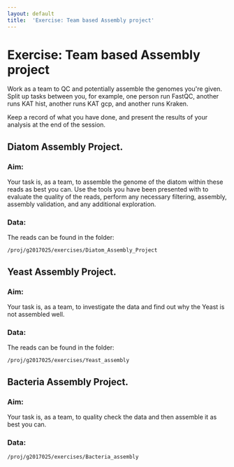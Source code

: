 ```yaml
---
layout: default
title:  'Exercise: Team based Assembly project'
---
```


# Exercise: Team based Assembly project

Work as a team to QC and potentially assemble the genomes you're given. Split up tasks between you, for example, one person run FastQC, another runs KAT hist, another runs KAT gcp, and another runs Kraken.

Keep a record of what you have done, and present the results of your analysis at the end of the session.


## Diatom Assembly Project.

### Aim:

Your task is, as a team, to assemble the genome of the diatom within these reads as best you can.
Use the tools you have been presented with to evaluate the quality of the reads, perform any necessary
filtering, assembly, assembly validation, and any additional exploration. 

### Data:

The reads can be found in the folder:

```
/proj/g2017025/exercises/Diatom_Assembly_Project
```

## Yeast Assembly Project.

### Aim:

Your task is, as a team, to investigate the data and find out why the Yeast is not assembled well.

### Data:

The reads can be found in the folder:

```
/proj/g2017025/exercises/Yeast_assembly
```

## Bacteria Assembly Project.

### Aim:

Your task is, as a team, to quality check the data and then assemble it as best you can.

### Data:

```
/proj/g2017025/exercises/Bacteria_assembly
```
